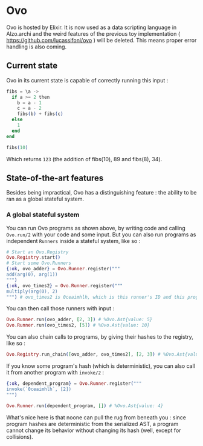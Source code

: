# Ovo

Ovo is hosted by Elixir.
It is now used as a data scripting language in Alzo.archi and the weird features of the previous toy implementation ( https://github.com/lucassifoni/ovo ) will be deleted. This means proper error handling is also coming.

## Current state

Ovo in its current state is capable of correctly running this input :

```elixir
fibs = \a ->
  if a >= 2 then
    b = a - 1
    c = a - 2
    fibs(b) + fibs(c)
  else
    1
  end
end

fibs(10)
```

Which returns `123` (the addition of fibs(10), 89 and fibs(8), 34).

## State-of-the-art features

Besides being impractical, Ovo has a distinguishing feature : the ability to be ran as a global stateful system.

### A global stateful system

You can run Ovo programs as shown above, by writing code and calling `Ovo.run/2` with your code and some input. But you can also run programs as independent `Runners` inside a stateful system, like so :

```elixir
# Start an Ovo.Registry
Ovo.Registry.start()
# Start some Ovo.Runners
{:ok, ovo_adder} = Ovo.Runner.register("""
add(arg(0), arg(1))
""")
{:ok, ovo_times2} = Ovo.Runner.register("""
multiply(arg(0), 2)
""") # ovo_times2 is 0ceaimhlh, which is this runner's ID and this program's hash
```

You can then call those runners with input :

```elixir
Ovo.Runner.run(ovo_adder, [2, 3]) # %Ovo.Ast{value: 5}
Ovo.Runner.run(ovo_times2, [5]) # %Ovo.Ast{value: 10}
```

You can also chain calls to programs, by giving their hashes to the registry, like so :

```elixir
Ovo.Registry.run_chain([ovo_adder, ovo_times2], [2, 3]) # %Ovo.Ast{value: 10}
```

If you know some program's hash (which is deterministic), you can also call it from another program with `invoke/2` :

```elixir
{:ok, dependent_program} = Ovo.Runner.register("""
invoke(`0ceaimhlh`, [2])
""")

Ovo.Runner.run(dependent_program, []) # %Ovo.Ast{value: 4}
```

What's nice here is that noone can pull the rug from beneath you : since program hashes are deterministic from the serialized AST, a program cannot change its behavior without changing its hash (well, except for collisions).

